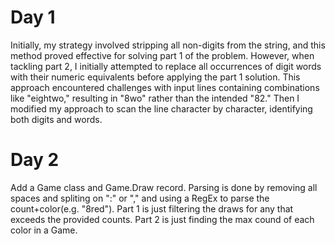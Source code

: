 # Day 1

Initially, my strategy involved stripping all non-digits from the string, and this method proved effective for solving
part 1 of the problem. However, when tackling part 2, I initially attempted to replace all occurrences of digit words
with their numeric equivalents before applying the part 1 solution. This approach encountered challenges with input
lines containing combinations like "eightwo," resulting in "8wo" rather than the intended "82." Then I modified
my approach to scan the line character by character, identifying both digits and words.

# Day 2

Add a Game class and Game.Draw record. Parsing is done by removing all spaces and spliting on ":" or "," 
and using a RegEx to parse the count+color(e.g. "8red"). 
Part 1 is just filtering the draws for any that exceeds the provided counts. Part 2 is just finding the max
cound of each color in a Game.

